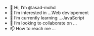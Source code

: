 - 👋 Hi, I’m @asad-mohd
- 👀 I’m interested in ...Web devlopement
- 🌱 I’m currently learning ...JavaScript
- 💞️ I’m looking to collaborate on ...
- 📫 How to reach me ...

<!---
asad-mohd/asad-mohd is a ✨ special ✨ repository because its `README.md` (this file) appears on your GitHub profile.
You can click the Preview link to take a look at your changes.
--->
